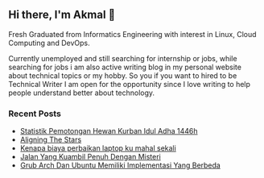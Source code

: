 ## Hi there, I'm Akmal 👋

Fresh Graduated from Informatics Engineering with interest in Linux, Cloud Computing and DevOps.

Currently unemployed and still searching for internship or jobs, while searching for jobs i am also active writing blog in my personal website about technical topics or my hobby. So you if you want to hired to be Technical Writer I am open for the opportunity since I love writing to help people understand better about technology.

### Recent Posts
<!-- BLOG-POST-LIST:START -->
- [Statistik Pemotongan Hewan Kurban Idul Adha 1446h](https://akmal-maulana.my.id/blog/2025/10/23/statistik-pemotongan-hewan-kurban-idul-adha-1446H.html)
- [Aligning The Stars](https://akmal-maulana.my.id/blog/2025/10/22/aligning-the-stars.html)
- [Kenapa biaya perbaikan laptop ku mahal sekali](https://akmal-maulana.my.id/blog/2025/10/21/kenapa-biaya-perbaikan-laptop-ku-mahal-sekali.html)
- [Jalan Yang Kuambil Penuh Dengan Misteri](https://akmal-maulana.my.id/blog/2025/10/17/Jalan-yang-kuambil-penuh-dengan-misteri.html)
- [Grub Arch Dan Ubuntu Memiliki Implementasi Yang Berbeda](https://akmal-maulana.my.id/blog/2025/10/14/grub-arch-dan-ubuntu-memiliki-implementasi-yang-berbeda.html)
<!-- BLOG-POST-LIST:END -->




